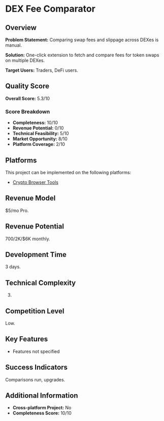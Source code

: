 # DEX Fee Comparator

## Overview
**Problem Statement:** Comparing swap fees and slippage across DEXes is manual.

**Solution:** One-click extension to fetch and compare fees for token swaps on multiple DEXes.

**Target Users:** Traders, DeFi users.

## Quality Score
**Overall Score:** 5.3/10

### Score Breakdown
- **Completeness:** 10/10
- **Revenue Potential:** 0/10
- **Technical Feasibility:** 5/10
- **Market Opportunity:** 8/10
- **Platform Coverage:** 2/10

## Platforms
This project can be implemented on the following platforms:
- [Crypto Browser Tools](./platforms/crypto-browser-tools/)

## Revenue Model
$5/mo Pro.

## Revenue Potential
$700/$2K/$6K monthly.

## Development Time
3 days.

## Technical Complexity
3.

## Competition Level
Low.

## Key Features
- Features not specified

## Success Indicators
Comparisons run, upgrades.

## Additional Information
- **Cross-platform Project:** No
- **Completeness Score:** 10/10
